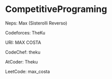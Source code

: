 # CompetitivePrograming

Neps: Max (Sisterolli Reverso)
<br>

Codeforces: TheKu
<br>

URI: MAX COSTA
<br>

CodeChef: theku
<br>

AtCoder: Theku
<br>

LeetCode: max_costa
